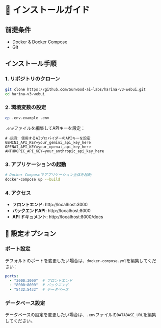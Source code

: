 # 🚀 インストールガイド

## 前提条件

- Docker & Docker Compose
- Git

## インストール手順

### 1. リポジトリのクローン

```bash
git clone https://github.com/Sunwood-ai-labs/harina-v3-webui.git
cd harina-v3-webui
```

### 2. 環境変数の設定

```bash
cp .env.example .env
```

`.env`ファイルを編集してAPIキーを設定：

```env
# 必須: 使用するAIプロバイダーのAPIキーを設定
GEMINI_API_KEY=your_gemini_api_key_here
OPENAI_API_KEY=your_openai_api_key_here
ANTHROPIC_API_KEY=your_anthropic_api_key_here
```

### 3. アプリケーションの起動

```bash
# Docker Composeでアプリケーション全体を起動
docker-compose up --build
```

### 4. アクセス

- **フロントエンド**: http://localhost:3000
- **バックエンドAPI**: http://localhost:8000
- **API ドキュメント**: http://localhost:8000/docs

## 🔧 設定オプション

### ポート設定

デフォルトのポートを変更したい場合は、`docker-compose.yml`を編集してください：

```yaml
ports:
  - "3000:3000"  # フロントエンド
  - "8000:8000"  # バックエンド
  - "5432:5432"  # データベース
```

### データベース設定

データベースの設定を変更したい場合は、`.env`ファイルの`DATABASE_URL`を編集してください。